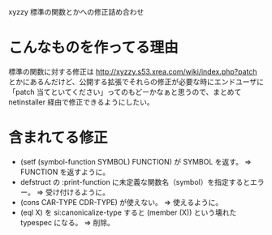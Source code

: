 xyzzy 標準の関数とかへの修正詰め合わせ

こんなものを作ってる理由
========================
標準の関数に対する修正は http://xyzzy.s53.xrea.com/wiki/index.php?patch とかにあるんだけど、公開する拡張でそれらの修正が必要な時にエンドユーザに「patch 当てといてください」ってのもどーかなぁと思うので、まとめて netinstaller 経由で修正できるようにしたい。


含まれてる修正
==============
- (setf (symbol-function SYMBOL) FUNCTION) が SYMBOL を返す。 =>  FUNCTION を返すように。
- defstruct の :print-function に未定義な関数名（symbol）を指定するとエラー。 => 受け付けるように。
- (cons CAR-TYPE CDR-TYPE) が使えない。 => 使えるように。
- (eql X) を si:canonicalize-type すると (member (X)) という壊れた typespec になる。 => 削除。
